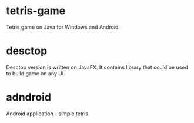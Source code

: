 # tetris-game
Tetris game on Java for Windows and Android

# desctop
Desctop version is written on JavaFX. It contains library that could be used to build game on any UI.

# adndroid
Android application - simple tetris.
